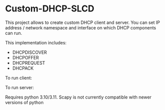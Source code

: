 # Custom-DHCP-SLCD

This project allows to create custom DHCP client and server. You can set IP address / network namespace and interface on which DHCP components can run.

This implementation includes:
- DHCPDISCOVER
- DHCPOFFER
- DHCPREQUEST
- DHCPACK

To run client:

To run server:


Requires python 3.10/3.11. Scapy is not currently compatible with newer versions of python
